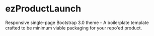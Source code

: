 ezProductLaunch
===============

Responsive single-page Bootstrap 3.0 theme - A boilerplate template crafted to be minimum viable packaging for your repo'ed product.
